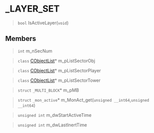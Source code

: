 # _LAYER_SET
 
> `bool` IsActiveLayer(`void`)
 
## Members
 
> `int` m_nSecNum
 
> `class` [CObjectList](lua/classes/CObjectList.md)* m_pListSectorObj
 
> `class` [CObjectList](lua/classes/CObjectList.md)* m_pListSectorPlayer
 
> `class` [CObjectList](lua/classes/CObjectList.md)* m_pListSectorTower
 
> `struct` `_MULTI_BLOCK`* m_pMB
 
> `struct` `_mon_active`* m_MonAct_get(`unsigned __int64`,`unsigned __int64`)
 
> `unsigned int` m_dwStartActiveTime
 
> `unsigned int` m_dwLastInertTime
 

